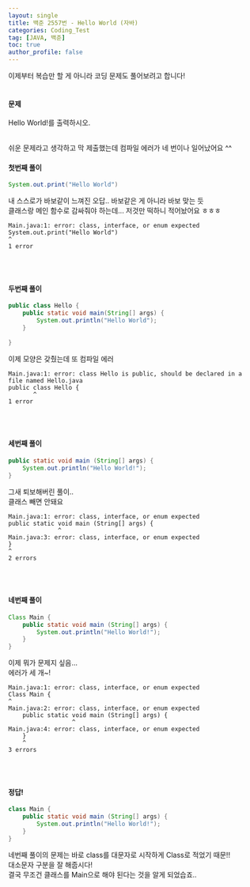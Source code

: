 ```yaml
---
layout: single
title: 백준 2557번 - Hello World (자바)
categories: Coding_Test
tag: [JAVA, 백준]
toc: true
author_profile: false
---
```


이제부터 복습만 할 게 아니라 코딩 문제도 풀어보려고 합니다! <br/><br/>


#### 문제
Hello World!를 출력하시오. <br/><br/>


쉬운 문제라고 생각하고 막 제출했는데 컴파일 에러가 네 번이나 일어났어요 ^^ <br/>

#### 첫번째 풀이
```java
System.out.print("Hello World")
```
내 스스로가 바보같이 느껴진 오답.. 바보같은 게 아니라 바보 맞는 듯 <br/>
클래스랑 메인 함수로 감싸줘야 하는데... 저것만 떡하니 적어놨어요 ㅎㅎㅎ <br/>
```
Main.java:1: error: class, interface, or enum expected
System.out.print("Hello World")
^
1 error
```
<br/><br/>


#### 두번째 풀이
```java
public class Hello {
    public static void main(String[] args) {
        System.out.println("Hello World");
    }
    
}
```
이제 모양은 갖췄는데 또 컴파일 에러<br/>
```
Main.java:1: error: class Hello is public, should be declared in a file named Hello.java
public class Hello {
       ^
1 error
```
<br/><br/>


#### 세번째 풀이
```java
public static void main (String[] args) {
    System.out.println("Hello World!");
}
```
그새 퇴보해버린 풀이.. <br/>
클래스 빼면 안돼요 <br/>
```
Main.java:1: error: class, interface, or enum expected
public static void main (String[] args) {
              ^
Main.java:3: error: class, interface, or enum expected
}
^
2 errors
```
<br/><br/>


#### 네번째 풀이
```java
Class Main {
    public static void main (String[] args) {
        System.out.println("Hello World!");
    }
}
```
이제 뭐가 문제지 싶음... <br/>
에러가 세 개~! <br/>
```
Main.java:1: error: class, interface, or enum expected
Class Main {
^
Main.java:2: error: class, interface, or enum expected
    public static void main (String[] args) {
                  ^
Main.java:4: error: class, interface, or enum expected
    }
    ^
3 errors
```
<br/><br/>


#### 정답!
```java
class Main {
    public static void main (String[] args) {
        System.out.println("Hello World!");
    }
}
```
네번째 풀이의 문제는 바로 class를 대문자로 시작하게 Class로 적었기 때문!! <br/>
대소문자 구분을 잘 해줍시다! <br/>
결국 무조건 클래스를 Main으로 해야 된다는 것을 알게 되었습죠..
